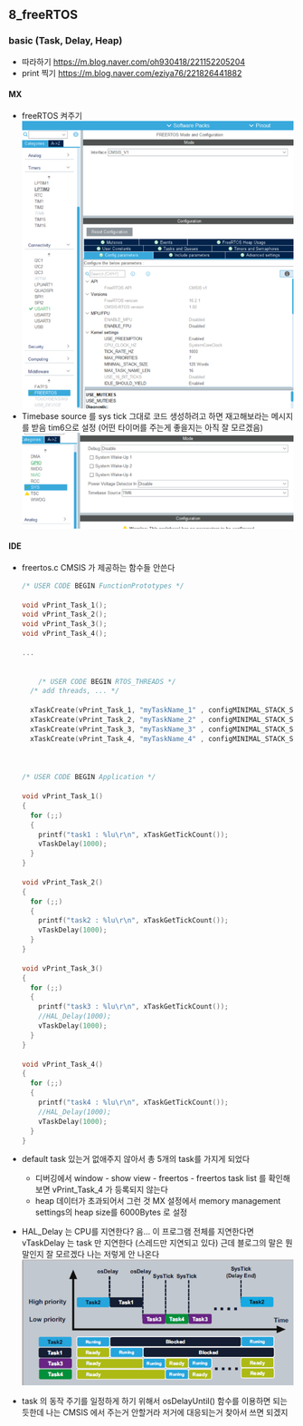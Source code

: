 ## 8_freeRTOS

### basic (Task, Delay, Heap)

- 따라하기 
  https://m.blog.naver.com/oh930418/221152205204
- print 찍기 
  https://m.blog.naver.com/eziya76/221826441882



#### MX

- freeRTOS 켜주기
  ![image-20210218154744613](README.assets/image-20210218154744613.png)
- Timebase source 를 sys tick 그대로 코드 생성하려고 하면 재고해보라는 메시지를 받음
  tim6으로 설정 (어떤 타이머를 주는게 좋을지는 아직 잘 모르겠음)
  ![image-20210218155025901](README.assets/image-20210218155025901.png)

#### IDE

- freertos.c
  CMSIS 가 제공하는 함수들 안쓴다

  ```c
  /* USER CODE BEGIN FunctionPrototypes */
  
  void vPrint_Task_1();
  void vPrint_Task_2();
  void vPrint_Task_3();
  void vPrint_Task_4();
  
  ...
      
      
      /* USER CODE BEGIN RTOS_THREADS */
    /* add threads, ... */
  
    xTaskCreate(vPrint_Task_1, "myTaskName_1" , configMINIMAL_STACK_SIZE, NULL, 1, NULL);
    xTaskCreate(vPrint_Task_2, "myTaskName_2" , configMINIMAL_STACK_SIZE, NULL, 1, NULL);
    xTaskCreate(vPrint_Task_3, "myTaskName_3" , configMINIMAL_STACK_SIZE, NULL, 2, NULL);
    xTaskCreate(vPrint_Task_4, "myTaskName_4" , configMINIMAL_STACK_SIZE, NULL, 2, NULL);
  
  
  
  /* USER CODE BEGIN Application */
  
  void vPrint_Task_1()
  {
    for (;;)
    {
      printf("task1 : %lu\r\n", xTaskGetTickCount());
      vTaskDelay(1000);
    }
  }
  
  void vPrint_Task_2()
  {
    for (;;)
    {
      printf("task2 : %lu\r\n", xTaskGetTickCount());
      vTaskDelay(1000);
    }
  }
  
  void vPrint_Task_3()
  {
    for (;;)
    {
      printf("task3 : %lu\r\n", xTaskGetTickCount());
      //HAL_Delay(1000);
      vTaskDelay(1000);
    }
  }
  
  void vPrint_Task_4()
  {
    for (;;)
    {
      printf("task4 : %lu\r\n", xTaskGetTickCount());
      //HAL_Delay(1000);
      vTaskDelay(1000);
    }
  }
  ```

- default task 있는거 없애주지 않아서 총 5개의 task를 가지게 되었다

  - 디버깅에서  window - show view - freertos - freertos task list 를 확인해보면 vPrint_Task_4 가 등록되지 않는다
  - heap 데이터가 초과되어서 그런 것 MX 설정에서 memory management settings의 heap size를 6000Bytes 로 설정

- HAL_Delay 는 CPU를 지연한다? 음... 이 프로그램 전체를 지연한다면 vTaskDelay 는 task 만 지연한다 (스레드만 지연되고 있다) 근데 블로그의 말은 뭔 말인지 잘 모르겠다 나는 저렇게 안 나온다
  ![image-20210218155718087](README.assets/image-20210218155718087.png)

- task 의 동작 주기를 일정하게 하기 위해서 osDelayUntil() 함수를 이용하면 되는듯한데 나는 CMSIS 에서 주는거 안할거라 저거에 대응되는거 찾아서 쓰면 되겠지